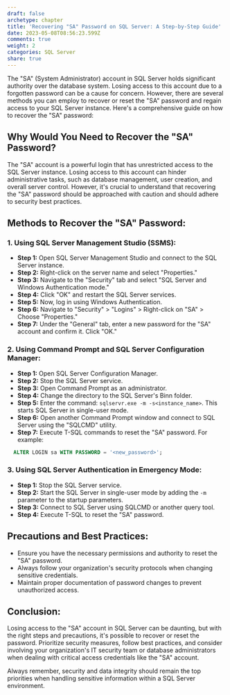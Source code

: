 ```yaml
---
draft: false
archetype: chapter
title: 'Recovering "SA" Password on SQL Server: A Step-by-Step Guide'
date: 2023-05-08T08:56:23.599Z
comments: true
weight: 2
categories: SQL Server
share: true
---
```

The "SA" (System Administrator) account in SQL Server holds significant authority over the database system. Losing access to this account due to a forgotten password can be a cause for concern. However, there are several methods you can employ to recover or reset the "SA" password and regain access to your SQL Server instance. Here's a comprehensive guide on how to recover the "SA" password:

## Why Would You Need to Recover the "SA" Password?

The "SA" account is a powerful login that has unrestricted access to the SQL Server instance. Losing access to this account can hinder administrative tasks, such as database management, user creation, and overall server control. However, it's crucial to understand that recovering the "SA" password should be approached with caution and should adhere to security best practices.

## Methods to Recover the "SA" Password:

### 1. Using SQL Server Management Studio (SSMS):

* **Step 1:** Open SQL Server Management Studio and connect to the SQL Server instance.
* **Step 2:** Right-click on the server name and select "Properties."
* **Step 3:** Navigate to the "Security" tab and select "SQL Server and Windows Authentication mode."
* **Step 4:** Click "OK" and restart the SQL Server services.
* **Step 5:** Now, log in using Windows Authentication.
* **Step 6:** Navigate to "Security" > "Logins" > Right-click on "SA" > Choose "Properties."
* **Step 7:** Under the "General" tab, enter a new password for the "SA" account and confirm it. Click "OK."

### 2. Using Command Prompt and SQL Server Configuration Manager:

* **Step 1:** Open SQL Server Configuration Manager.
* **Step 2:** Stop the SQL Server service.
* **Step 3:** Open Command Prompt as an administrator.
* **Step 4:** Change the directory to the SQL Server's Binn folder.
* **Step 5:** Enter the command: `sqlservr.exe -m -s<instance_name>`. This starts SQL Server in single-user mode.
* **Step 6:** Open another Command Prompt window and connect to SQL Server using the "SQLCMD" utility.
* **Step 7:** Execute T-SQL commands to reset the "SA" password. For example:

```sql
  ALTER LOGIN sa WITH PASSWORD = '<new_password>';
```

### 3. Using SQL Server Authentication in Emergency Mode:

* **Step 1:** Stop the SQL Server service.
* **Step 2:** Start the SQL Server in single-user mode by adding the `-m` parameter to the startup parameters.
* **Step 3:** Connect to SQL Server using SQLCMD or another query tool.
* **Step 4:** Execute T-SQL to reset the "SA" password.

## Precautions and Best Practices:

* Ensure you have the necessary permissions and authority to reset the "SA" password.
* Always follow your organization's security protocols when changing sensitive credentials.
* Maintain proper documentation of password changes to prevent unauthorized access.

## Conclusion:

Losing access to the "SA" account in SQL Server can be daunting, but with the right steps and precautions, it's possible to recover or reset the password. Prioritize security measures, follow best practices, and consider involving your organization's IT security team or database administrators when dealing with critical access credentials like the "SA" account.

Always remember, security and data integrity should remain the top priorities when handling sensitive information within a SQL Server environment.
